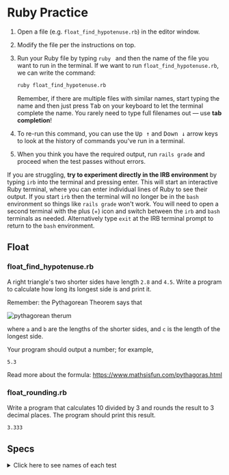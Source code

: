 # Ruby Practice

 1. Open a file (e.g. `float_find_hypotenuse.rb`) in the editor window.
 1. Modify the file per the instructions on top.
 1. Run your Ruby file by typing `ruby ` and then the name of the file you want to run in the terminal. If we want to run `float_find_hypotenuse.rb`, we can write the command:

      ```bash
      ruby float_find_hypotenuse.rb
      ```
   
      Remember, if there are multiple files with similar names, start typing the name and then just press <kbd>Tab</kbd> on your keyboard to let the terminal complete the name. You rarely need to type full filenames out — use **tab completion**!

1. To re-run this command, you can use the <kbd>Up ↑</kbd> and <kbd>Down ↓</kbd> arrow keys to look at the history of commands you've run in a terminal.
1. When you think you have the required output, run `rails grade` and proceed when the test passes without errors.

If you are struggling, **try to experiment directly in the IRB environment** by typing `irb` into the terminal and pressing enter. This will start an interactive Ruby terminal, where you can enter individual lines of Ruby to see their output. If you start `irb` then the terminal will no longer be in the `bash` environment so things like `rails grade` won't work. You will need to open a second terminal with the plus (+) icon and switch between the `irb` and `bash` terminals as needed. Alternatively type `exit` at the IRB terminal prompt to return to the `bash` environment.  

## Float
### float_find_hypotenuse.rb
A right triangle's two shorter sides have length `2.8` and `4.5`. Write a program to calculate how long its longest side is and print it.

Remember: the Pythagorean Theorem says that

![pythagorean therum](pythagorous.png)


where `a` and `b` are the lengths of the shorter sides, and `c` is the length of the longest side.

Your program should output a number; for example,

```bash
5.3
```

Read more about the formula: https://www.mathsisfun.com/pythagoras.html
### float_rounding.rb
Write a program that calculates 10 divided by 3 and rounds the result to 3 decimal places. The program should print this result.

```bash
3.333
```

## Specs
<details>
  <summary>Click here to see names of each test</summary>

float_find_hypotenuse.rb should output '5.3'' 

float_round.rb should output '3.333' 

</details>
